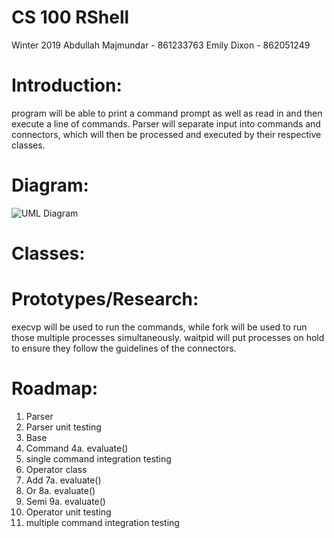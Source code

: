 # CS 100 RShell
Winter 2019
Abdullah Majmundar - 861233763
Emily Dixon - 862051249

# Introduction:

program will be able to print a command prompt as well as read in and then execute a line of commands. Parser will separate input into commands and connectors, which will then be processed and executed by their respective classes.


# Diagram:

![UML Diagram](https://github.com/cs100/spring-2019-assignment-cs100-abdullah-emily/blob/master/IMAGES/UML%20Diagram.png)

# Classes:

# Prototypes/Research:

execvp will be used to run the commands, while fork will be used to run those multiple processes simultaneously. waitpid will put processes on hold to ensure they follow the guidelines of the connectors.

# Roadmap:

1. Parser
2. Parser unit testing
3. Base
4. Command
    4a. evaluate()
5. single command integration testing
6. Operator class
7. Add
    7a. evaluate()
8. Or
    8a. evaluate()
9. Semi
    9a. evaluate()
10. Operator unit testing
11. multiple command integration testing

